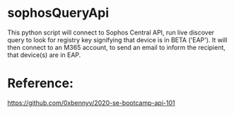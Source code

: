 # sophosQueryApi

This python script will connect to Sophos Central API, run live discover query to look for registry key signifying that device is in BETA ('EAP'). 
It will then connect to an M365 account, to send an email to inform the recipient, that device(s) are in EAP. 

# Reference:
https://github.com/0xbennyv/2020-se-bootcamp-api-101
